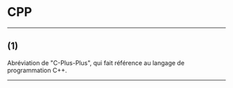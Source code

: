 # CPP

--------------------------------------------

## (1)

Abréviation de "C-Plus-Plus", qui fait référence au langage de programmation C++.

---------------------------------------------